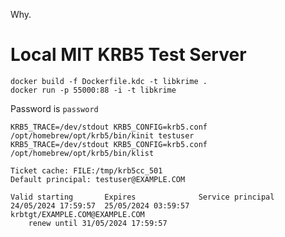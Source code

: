 Why.



# Local MIT KRB5 Test Server

```
docker build -f Dockerfile.kdc -t libkrime .
docker run -p 55000:88 -i -t libkrime
```

Password is `password`

```
KRB5_TRACE=/dev/stdout KRB5_CONFIG=krb5.conf /opt/homebrew/opt/krb5/bin/kinit testuser
KRB5_TRACE=/dev/stdout KRB5_CONFIG=krb5.conf /opt/homebrew/opt/krb5/bin/klist
```

```
Ticket cache: FILE:/tmp/krb5cc_501
Default principal: testuser@EXAMPLE.COM

Valid starting       Expires              Service principal
24/05/2024 17:59:57  25/05/2024 03:59:57  krbtgt/EXAMPLE.COM@EXAMPLE.COM
	renew until 31/05/2024 17:59:57
```
